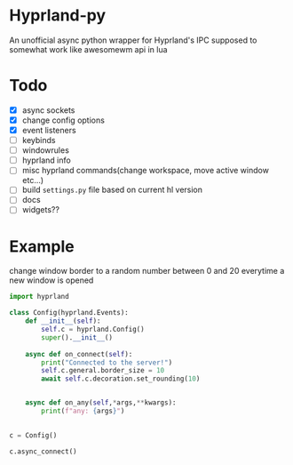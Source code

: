 # Hyprland-py
An unofficial async python wrapper for Hyprland's IPC supposed to somewhat work like awesomewm api in lua


# Todo

- [x] async sockets
- [x] change config options
- [x] event listeners
- [ ] keybinds
- [ ] windowrules
- [ ] hyprland info
- [ ] misc hyprland commands(change workspace, move active window etc...)
- [ ] build `settings.py` file based on current hl version
- [ ] docs
- [ ] widgets??

# Example
change window border to a random number between 0 and 20 everytime a new window is opened
```py
import hyprland

class Config(hyprland.Events):
    def __init__(self):
        self.c = hyprland.Config()
        super().__init__()
    
    async def on_connect(self):
        print("Connected to the server!")
        self.c.general.border_size = 10
        await self.c.decoration.set_rounding(10)


    async def on_any(self,*args,**kwargs):
        print(f"any: {args}")
    

c = Config()

c.async_connect()
```
